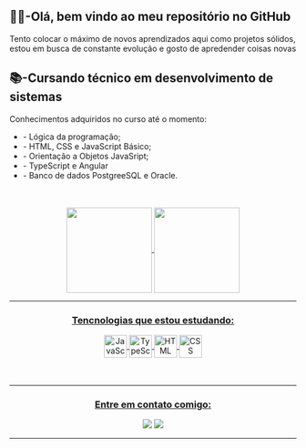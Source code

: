 <h2><b>🙋‍♂️-Olá, bem vindo ao meu repositório no GitHub</b></h2>
<p>Tento colocar o máximo de novos aprendizados aqui como projetos sólidos, estou em busca de constante evolução e gosto de apredender coisas novas</p>
<h2><b>📚-Cursando técnico em desenvolvimento de sistemas</b></h2>
<p color="red">Conhecimentos adquiridos no curso até o momento:
  <ul>
<li>- Lógica da programação;</li>
<li>- HTML, CSS e JavaScript Básico;</li>
<li>- Orientação a Objetos JavaSript;</li>
<li>- TypeScript e Angular</li>
<li>- Banco de dados PostgreeSQL e Oracle.</li>
    </ul>
    </p>

<br>
<br>
<div align="center">
<a href="https://github.com/Doglaum">
<img align="center" height="150px" src="https://github-readme-stats.vercel.app/api/top-langs/?username=Doglaum&layout=compact&langs_count=7&theme=dracula"/>
<img align="center" height="150px" src="https://github-readme-stats.vercel.app/api?username=Doglaum&show_icons=true&theme=dracula&include_all_commits=true&count_private=true"/>
</div>
  <hr>
  <div align="center">
    <h3 align="center"><b>Tencnologias que estou estudando:</b></h3>
   <img src="https://user-images.githubusercontent.com/90656335/156193361-bb681d66-3f74-4ce5-a0b1-c5ff5e0f514a.png" alt="JavaScript" width="40px" align="center">
   <img src="https://user-images.githubusercontent.com/90656335/156193488-2a69d636-109a-4bdb-ab2d-e129f3505ffe.png" alt="TypeScript" width="40px" align="center">
   <img src="https://user-images.githubusercontent.com/90656335/156193584-6e6315c7-4e77-4a7d-be47-77f21d840af5.png" alt="HTML" width="40px" align="center">
   <img src="https://user-images.githubusercontent.com/90656335/156193642-4d4fbbc8-3dc9-4c9d-bbd5-d43918ce3060.png" alt="CSS" width="40px" align="center">
  </div>
<br>
<br>
<hr>
<div align="center">
<h3>Entre em contato comigo:</h3>
<a href = "mailto:heredouglas@gmail.com"><img src="https://img.shields.io/badge/Gmail-D14836?style=for-the-badge&logo=gmail&logoColor=white" target="_blank"></a>
<a href="https://www.linkedin.com/in/douglas--martins" target="_blank"><img src="https://img.shields.io/badge/-LinkedIn-%230077B5?style=for-the-badge&logo=linkedin&logoColor=white" target="_blank"></a>   
</div>
<hr>
